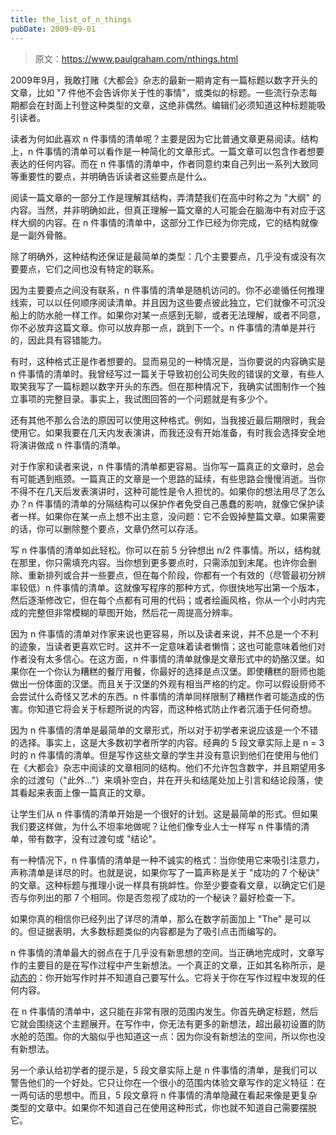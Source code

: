 ```yaml
---
title: the_list_of_n_things
pubDate: 2009-09-01
---
```


> 原文：https://www.paulgraham.com/nthings.html 

            
2009年9月，我敢打赌《大都会》杂志的最新一期肯定有一篇标题以数字开头的文章，比如 "7 件他不会告诉你关于性的事情"，或类似的标题。一些流行杂志每期都会在封面上刊登这种类型的文章，这绝非偶然。编辑们必须知道这种标题能吸引读者。

读者为何如此喜欢 n 件事情的清单呢？主要是因为它比普通文章更易阅读。结构上，n 件事情的清单可以看作是一种简化的文章形式。一篇文章可以包含作者想要表达的任何内容。而在 n 件事情的清单中，作者同意约束自己列出一系列大致同等重要性的要点，并明确告诉读者这些要点是什么。

阅读一篇文章的一部分工作是理解其结构，弄清楚我们在高中时称之为 "大纲" 的内容。当然，并非明确如此，但真正理解一篇文章的人可能会在脑海中有对应于这样大纲的内容。在 n 件事情的清单中，这部分工作已经为你完成，它的结构就像是一副外骨骼。

除了明确外，这种结构还保证是最简单的类型：几个主要要点，几乎没有或没有次要要点，它们之间也没有特定的联系。

因为主要要点之间没有联系，n 件事情的清单是随机访问的。你不必遪循任何推理线索，可以以任何顺序阅读清单。并且因为这些要点彼此独立，它们就像不可沉没船上的防水舱一样工作。如果你对某一点感到无聊，或者无法理解，或者不同意，你不必放弃这篇文章。你可以放弃那一点，跳到下一个。n 件事情的清单是并行的，因此具有容错能力。

有时，这种格式正是作者想要的。显而易见的一种情况是，当你要说的内容确实是 n 件事情的清单时。我曾经写过一篇关于导致初创公司失败的错误的文章，有些人取笑我写了一篇标题以数字开头的东西。但在那种情况下，我确实试图制作一个独立事项的完整目录。事实上，我试图回答的一个问题就是有多少个。

还有其他不那么合法的原因可以使用这种格式。例如，当我接近最后期限时，我会使用它。如果我要在几天内发表演讲，而我还没有开始准备，有时我会选择安全地将演讲做成 n 件事情的清单。

对于作家和读者来说，n 件事情的清单都更容易。当你写一篇真正的文章时，总会有可能遇到瓶颈。一篇真正的文章是一个思路的延续，有些思路会慢慢消逝。当你不得不在几天后发表演讲时，这种可能性是令人担忧的。如果你的想法用尽了怎么办？n 件事情的清单的分隔结构可以保护作者免受自己愚蠢的影响，就像它保护读者一样。如果你在某一点上想不出主意，没问题：它不会毁掉整篇文章。如果需要的话，你可以删除整个要点，文章仍然可以存活。

写 n 件事情的清单如此轻松。你可以在前 5 分钟想出 n/2 件事情。所以，结构就在那里，你只需填充内容。当你想到更多要点时，只需添加到末尾。也许你会删除、重新排列或合并一些要点，但在每个阶段，你都有一个有效的（尽管最初分辨率较低）n 件事情的清单。这就像写程序的那种方式，你很快地写出第一个版本，然后逐渐修改它，但在每个点都有可用的代码；或者绘画风格，你从一个小时内完成的完整但非常模糊的草图开始，然后花一周提高分辨率。

因为 n 件事情的清单对作家来说也更容易，所以及读者来说，并不总是一个不利的迹象，当读者更喜欢它时。这并不一定意味着读者懒惰；这也可能意味着他们对作者没有太多信心。在这方面，n 件事情的清单就像是文章形式中的奶酪汉堡。如果你在一个你认为糟糕的餐厅用餐，你最好的选择是点汉堡。即使糟糕的厨师也能做出一份体面的汉堡。而且关于汉堡的外观有相当严格的约定。你可以假设厨师不会尝试什么奇怪又艺术的东西。n 件事情的清单同样限制了糟糕作者可能造成的伤害。你知道它将会关于标题所说的内容，而这种格式防止作者沉湎于任何奇想。

因为 n 件事情的清单是最简单的文章形式，所以对于初学者来说应该是一个不错的选择。事实上，这是大多数初学者所学的内容。经典的 5 段文章实际上是 n = 3 时的 n 件事情的清单。但是写作这些文章的学生并没有意识到他们在使用与他们在《大都会》杂志中阅读的文章相同的结构。他们不允许包含数字，并且期望用多余的过渡句（"此外..."）来填补空白，并在开头和结尾处加上引言和结论段落，使其看起来表面上像一篇真正的文章。

让学生们从 n 件事情的清单开始是一个很好的计划。这是最简单的形式。但如果我们要这样做，为什么不坦率地做呢？让他们像专业人士一样写 n 件事情的清单，带有数字，没有过渡句或 "结论"。

有一种情况下，n 件事情的清单是一种不诚实的格式：当你使用它来吸引注意力，声称清单是详尽的时。也就是说，如果你写了一篇声称是关于 "成功的 7 个秘诀" 的文章。这种标题与推理小说一样具有挑衅性。你至少要查看文章，以确定它们是否与你列出的那 7 个相同。你是否忽视了成功的一个秘诀？最好检查一下。

如果你真的相信你已经列出了详尽的清单，那么在数字前面加上 "The" 是可以的。但证据表明，大多数标题类似的内容都是为了吸引点击而编写的。

n 件事情的清单最大的弱点在于几乎没有新思想的空间。当正确地完成时，文章写作的主要目的是在写作过程中产生新想法。一个真正的文章，正如其名称所示，是 [动态的](essay.html)：你开始写作时并不知道自己要写什么。它将关于你在写作过程中发现的任何内容。

在 n 件事情的清单中，这只能在非常有限的范围内发生。你首先确定标题，然后它就会围绕这个主题展开。在写作中，你无法有更多的新想法，超出最初设置的防水舱的范围。你的大脑似乎也知道这一点：因为你没有新想法的空间，所以你也没有新想法。

另一个承认给初学者的提示是，5 段文章实际上是 n 件事情的清单，是我们可以警告他们的一个好处。它只让你在一个很小的范围内体验文章写作的定义特征：在一两句话的思想中。而且，5 段文章将 n 件事情的清单隐藏在看起来像是更复杂类型的文章中。如果你不知道自己在使用这种形式，你也就不知道自己需要摆脱它。

